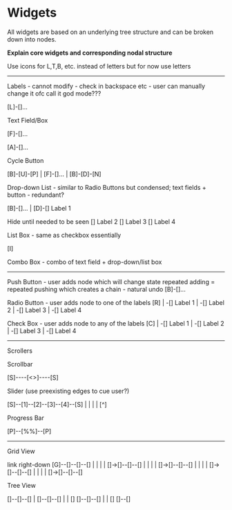 Widgets
======

All widgets are based on an underlying tree structure and can be broken
down into nodes.

**Explain core widgets and corresponding nodal structure**

Use icons for L,T,B, etc. instead of letters but for now use letters

------

Labels - cannot modify - check in backspace etc - user can manually change it ofc
         call it god mode???

[L]-[]...

Text Field/Box

[F]-[]...

[A]-[]...

Cycle Button

[B]-[U]-[P]
 |
[F]-[]...
 |
[B]-[D]-[N]

Drop-down List - similar to Radio Buttons but condensed; text fields + button
               - redundant?

[B]-[]...
 |
[D]-[] Label 1

Hide until needed to be seen
[] Label 2
[] Label 3
[] Label 4

List Box - same as checkbox essentially

[I]

Combo Box - combo of text field + drop-down/list box

-----------

Push Button - user adds node which will change state
              repeated adding = repeated pushing which creates a chain - natural undo
[B]-[]...

Radio Button -  user adds node to one of the labels
[R]
 |
-[] Label 1
 |
-[] Label 2
 | 
-[] Label 3
 | 
-[] Label 4

Check Box - user adds node to any of the labels
[C]
 |
-[] Label 1
 |
-[] Label 2
 |
-[] Label 3
 |
-[] Label 4

---------

Scrollers

Scrollbar

[S]----[<>]----[S]

Slider (use preexisting edges to cue user?)

[S]--[1]--[2]--[3]--[4]--[S]
      |     |    |     |
     [^]

Progress Bar

[P]--[%%]--[P]

------------

Grid View

link right-down
[G]--[]--[]--[]
|    |   |   |
[]->[]--[]--[]
|    |   |   |
[]->[]--[]--[]
|    |   |   |
[]->[]--[]--[]
|    |   |   |
[]->[]--[]--[]

Tree View

[]--[]--[]
     |
    []--[]--[]
     |   |
    []  []--[]--[]
     |       |
    []      []--[]